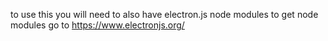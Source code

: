 to use this you will need to also have electron.js node modules to get node modules go to https://www.electronjs.org/
